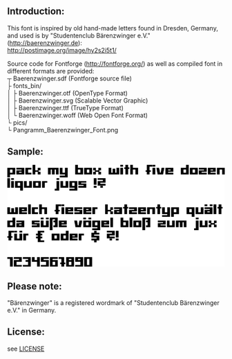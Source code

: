 ﻿Introduction:
-------------
This font is inspired by old hand-made letters found in Dresden, Germany, and used is by "Studentenclub Bärenzwinger e.V." (http://baerenzwinger.de):  
http://postimage.org/image/hy2s2i5t1/

Source code for Fontforge (http://fontforge.org/) as well as compiled font in different formats are provided:  
┬ Baerenzwinger.sdf (Fontforge source file)  
├ fonts_bin/  
│	├ Baerenzwinger.otf (OpenType Format)  
│	├ Baerenzwinger.svg (Scalable Vector Graphic)  
│	├ Baerenzwinger.ttf (TrueType Format)  
│	└ Baerenzwinger.woff (Web Open Font Format)  
└ pics/  
	└ Pangramm_Baerenzwinger_Font.png  

Sample:
-------
![Sample](./pics/Pangramm_Baerenzwinger_Font.png)

Please note:
------------
"Bärenzwinger" is a registered wordmark of "Studentenclub Bärenzwinger e.V." in Germany.

License:
--------
see [LICENSE](./LICENSE)
